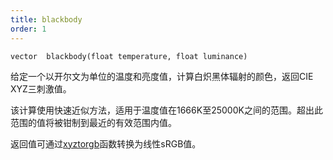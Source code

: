 ```yaml
---
title: blackbody
order: 1
---
```

`vector  blackbody(float temperature, float luminance)`

给定一个以开尔文为单位的温度和亮度值，计算白炽黑体辐射的颜色，返回CIE XYZ三刺激值。

该计算使用快速近似方法，适用于温度值在1666K至25000K之间的范围。超出此范围的值将被钳制到最近的有效范围内值。

返回值可通过[xyztorgb](../conversion/xyztorgb "将CIE XYZ三刺激值转换为线性sRGB三元组")函数转换为线性sRGB值。

